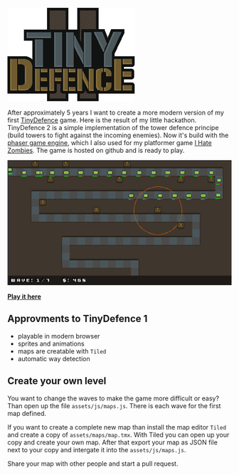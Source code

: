 ![alt logo](https://raw.githubusercontent.com/Milchreis/tinydefence2/master/assets/images/logo.png)

After approximately 5 years I want to create a more modern version of my first [TinyDefence](https://github.com/Milchreis/TinyDefence) game. Here is the result of my little hackathon.
TinyDefence 2 is a simple implementation of the tower defence principe (build towers to fight against the incoming enemies). Now it's build with the [phaser game engine](http://phaser.io/), which I also used for my platformer game [I Hate Zombies](https://github.com/Milchreis/I-Hate-Zombies). The game is hosted on github and is ready to play.

![alt screenshot](https://raw.githubusercontent.com/Milchreis/tinydefence2/master/assets/images/screenshot.png)

**[Play it here](https://milchreis.github.io/tinydefence2/index.html)**

## Approvments to TinyDefence 1
 - playable in modern browser
 - sprites and animations
 - maps are creatable with `Tiled`
 - automatic way detection

## Create your own level
You want to change the waves to make the game more difficult or easy? Than open up the file `assets/js/maps.js`. There is each wave for the first map defined.

If you want to create a complete new map than install the map editor `Tiled` and create a copy of `assets/maps/map.tmx`. With Tiled you can open up your copy and create your own map. After that export your map as JSON file next to your copy and intergate it into the `assets/js/maps.js`. 

Share your map with other people and start a pull request.